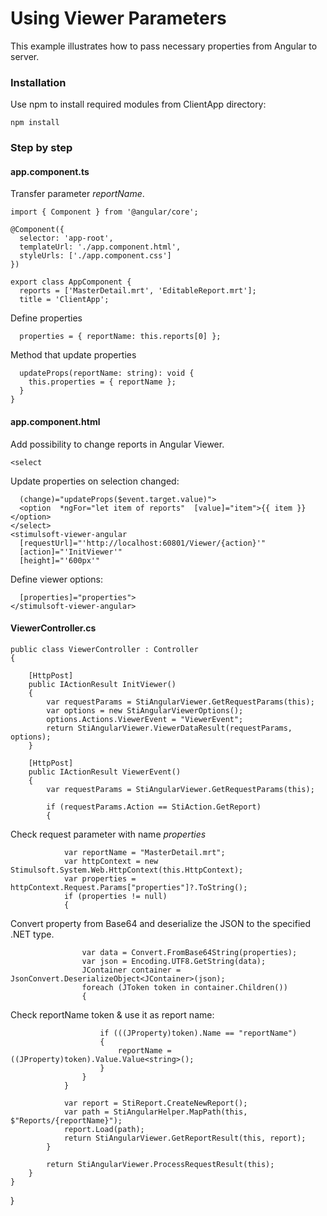 # Using Viewer Parameters

This example illustrates how to pass necessary properties from Angular to server.

### Installation 
Use npm to install required modules from ClientApp directory:

    npm install

### Step by step

#### app.component.ts

Transfer  parameter *reportName*. 

    import { Component } from '@angular/core';
    
    @Component({
      selector: 'app-root',
      templateUrl: './app.component.html',
      styleUrls: ['./app.component.css']
    })
    
    export class AppComponent {
      reports = ['MasterDetail.mrt', 'EditableReport.mrt'];
      title = 'ClientApp';
Define properties

      properties = { reportName: this.reports[0] };
      
Method that update properties
      
      updateProps(reportName: string): void {
        this.properties = { reportName };
      }
    }


####  app.component.html

Add possibility to change reports in Angular Viewer.

    <select  
Update properties on selection changed:
    
      (change)="updateProps($event.target.value)">    
      <option  *ngFor="let item of reports"  [value]="item">{{ item }}</option>
    </select>
    <stimulsoft-viewer-angular
      [requestUrl]="'http://localhost:60801/Viewer/{action}'"
      [action]="'InitViewer'"
      [height]="'600px'"
      
 Define viewer options:
 
      [properties]="properties">
    </stimulsoft-viewer-angular>
    
#### ViewerController.cs
   
    public class ViewerController : Controller
    {

        [HttpPost]
        public IActionResult InitViewer()
        {
            var requestParams = StiAngularViewer.GetRequestParams(this);
            var options = new StiAngularViewerOptions();
            options.Actions.ViewerEvent = "ViewerEvent";
            return StiAngularViewer.ViewerDataResult(requestParams, options);
        }

        [HttpPost]
        public IActionResult ViewerEvent()
        {
            var requestParams = StiAngularViewer.GetRequestParams(this);

            if (requestParams.Action == StiAction.GetReport)
            {
Check request parameter with name *properties*

                var reportName = "MasterDetail.mrt";
                var httpContext = new Stimulsoft.System.Web.HttpContext(this.HttpContext);
                var properties = httpContext.Request.Params["properties"]?.ToString();
                if (properties != null)
                {
Convert property from Base64 and deserialize the JSON to the specified .NET type.

                    var data = Convert.FromBase64String(properties);
                    var json = Encoding.UTF8.GetString(data);
                    JContainer container = JsonConvert.DeserializeObject<JContainer>(json);
                    foreach (JToken token in container.Children())
                    {
Check reportName token & use it as report name:

                        if (((JProperty)token).Name == "reportName")
                        {
                            reportName = ((JProperty)token).Value.Value<string>();
                        }
                    }
                }

                var report = StiReport.CreateNewReport();
                var path = StiAngularHelper.MapPath(this, $"Reports/{reportName}");
                report.Load(path);
                return StiAngularViewer.GetReportResult(this, report);
            }

            return StiAngularViewer.ProcessRequestResult(this);
        }
    }
}
